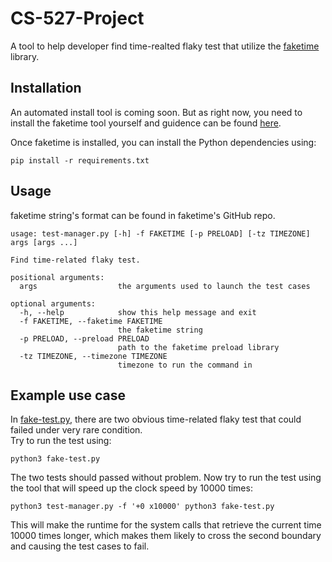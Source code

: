 # CS-527-Project
A tool to help developer find time-realted flaky test that utilize the [faketime](https://github.com/wolfcw/libfaketime) library.

## Installation

An automated install tool is coming soon. But as right now, you need to install the faketime tool yourself and guidence can be found [here](https://github.com/wolfcw/libfaketime).

Once faketime is installed, you can install the Python dependencies using:
```console
pip install -r requirements.txt
```

## Usage
faketime string's format can be found in faketime's GitHub repo.
```
usage: test-manager.py [-h] -f FAKETIME [-p PRELOAD] [-tz TIMEZONE] args [args ...]

Find time-related flaky test.

positional arguments:
  args                  the arguments used to launch the test cases

optional arguments:
  -h, --help            show this help message and exit
  -f FAKETIME, --faketime FAKETIME
                        the faketime string
  -p PRELOAD, --preload PRELOAD
                        path to the faketime preload library
  -tz TIMEZONE, --timezone TIMEZONE
                        timezone to run the command in
```

## Example use case
In [fake-test.py](https://github.com/polohan/CS-527-Project/blob/master/fake-test.py), there are two obvious time-related flaky test that could failed under very rare condition.  
Try to run the test using:  
```console
python3 fake-test.py
```
The two tests should passed without problem.
Now try to run the test using the tool that will speed up the clock speed by 10000 times:
```console
python3 test-manager.py -f '+0 x10000' python3 fake-test.py
```
This will make the runtime for the system calls that retrieve the current time 10000 times longer, which makes them likely to cross the second boundary and causing the test cases to fail.

